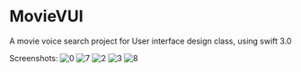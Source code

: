# MovieVUI
A movie voice search project for User interface design class, using swift 3.0


Screenshots:
![0](https://user-images.githubusercontent.com/19338061/30837809-b076f536-a235-11e7-9bf4-aae581f86bbe.png)
![7](https://user-images.githubusercontent.com/19338061/30837858-fbb17580-a235-11e7-8726-fbf553d526a5.jpg)
![2](https://user-images.githubusercontent.com/19338061/30837818-c878247a-a235-11e7-91f5-7376027d8c16.jpg)
![3](https://user-images.githubusercontent.com/19338061/30837821-cc439260-a235-11e7-8a5b-ed288052f390.jpg)
![8](https://user-images.githubusercontent.com/19338061/30837834-df285848-a235-11e7-80b4-2a0d1398ae95.jpg)
